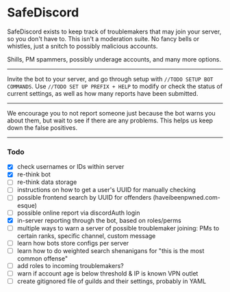 # SafeDiscord

SafeDiscord exists to keep track of troublemakers that may join your server, so you don't have to. This isn't a moderation suite. No fancy bells or whistles, just a snitch to possibly malicious accounts.

Shills, PM spammers, possibly underage accounts, and many more options.

---

Invite the bot to your server, and go through setup with `//TODO SETUP BOT COMMANDS`. Use `//TODO SET UP PREFIX + HELP` to modify or check the status of current settings, as well as how many reports have been submitted. 

---

We encourage you to not report someone just because the bot warns you about them, but wait to see if there are any problems. This helps us keep down the false positives.






---

### Todo
- [X] check usernames or IDs within server
- [X] re-think bot
- [ ] re-think data storage
- [ ] instructions on how to get a user's UUID for manually checking
- [ ] possible frontend search by UUID for offenders (haveibeenpwned.com-esque)
- [ ] possible online report via discordAuth login
- [X] in-server reporting through the bot, based on roles/perms
- [ ] multiple ways to warn a server of possible troublemaker joining: PMs to certain ranks, specific channel, custom message
- [ ] learn how bots store configs per server
- [ ] learn how to do weighted search shenanigans for "this is the most common offense"
- [ ] add roles to incoming troublemakers?
- [ ] warn if account age is below threshold & IP is known VPN outlet
- [ ] create gitignored file of guilds and their settings, probably in YAML
